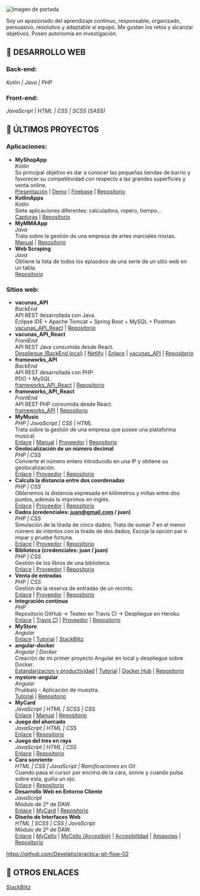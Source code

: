 ![Imagen de portada](https://media-exp1.licdn.com/dms/image/C4D16AQFzwVLndKpsTA/profile-displaybackgroundimage-shrink_200_800/0/1599409951425?e=1617235200&v=beta&t=mMKTUSIpZ34jB9Zq4Rz6Cs0xdy3PrTKBAZuY9np4SE8)  
  
Soy un apasionado del aprendizaje continuo, responsable, organizado, persuasivo, resolutivo y adaptable al equipo. Me gustan los retos y alcanzar objetivos. Poseo autonomía en investigación.  
## :page_with_curl: DESARROLLO WEB
### Back-end:
_Kotlin | Java | PHP_  
### Front-end:
_JavaScript | HTML | CSS | SCSS (SASS)_  
## :closed_book: ÚLTIMOS PROYECTOS
### Aplicaciones:
* __MyShopApp__  
_Kotlin_  
Su principal objetivo es dar a conocer las pequeñas tiendas de barrio y favorecer su competitividad con respecto a las grandes superficies y venta online.  
[Presentación](https://luisvalles92.github.io/Contenedor/MyShopApp/Presentación%20MyShop.pdf) | [Demo](https://www.dropbox.com/s/z72u9lwnp6bkkmc/MyShop%20Demo.mp4?dl=0) | [Firebase](https://console.firebase.google.com) | [Repositorio](https://github.com/LuisValles92/MyShopApp)
* __KotlinApps__  
_Kotlin_  
Siete aplicaciones diferentes: calculadora, ropero, tiempo...  
[Capturas](https://luisvalles92.github.io/Contenedor/KotlinApps/Capturas.pdf) | [Repositorio](https://github.com/LuisValles92/KotlinApps)
* __MyMMAApp__  
_Java_  
Trata sobre la gestión de una empresa de artes marciales mixtas.  
[Manual](https://luisvalles92.github.io/Contenedor/MyMMAApp/MANUAL%20DE%20USUARIO%20-%20LUIS%20VALLES%20PASTOR.pdf) | [Repositorio](https://github.com/LuisValles92/MyMMAApp)
* __Web Scraping__  
_Java_  
Obtiene la lista de todos los episodios de una serie de un sitio web en un tabla.  
[Repositorio](https://github.com/LuisValles92/Practica_Maven_LuisVP)
### Sitios web:
* __vacunas_API__  
_BackEnd_  
API REST desarrollada con Java.  
Eclipse IDE + Apache Tomcat + Spring Boot + MySQL + Postman  
[vacunas_API_React](https://github.com/LuisValles92/vacunas_API_React) | [Repositorio](https://github.com/LuisValles92/vacunas_API)
* __vacunas_API_React__  
_FrontEnd_  
API REST Java consumida desde React.  
[Despliegue (BackEnd local)](https://602ebe42d17311162f5e5004--vacunasapi.netlify.app) | [Netlify](https://app.netlify.com) | [Enlace](https://dev.to/crisfer4217/desplegar-app-de-react-js-en-netlify-en-menos-de-5-min-3li9) | [vacunas_API](https://github.com/LuisValles92/vacunas_API) | [Repositorio](https://github.com/LuisValles92/vacunas_API_React)
* __frameworks_API__  
_BackEnd_  
API REST desarrollada con PHP.  
PDO + MySQL  
[frameworks_API_React](https://github.com/LuisValles92/frameworks_API_React) | [Repositorio](https://github.com/LuisValles92/frameworks_API)
* __frameworks_API_React__  
_FrontEnd_  
API REST PHP consumida desde React.  
[frameworks_API](https://github.com/LuisValles92/frameworks_API) | [Repositorio](https://github.com/LuisValles92/frameworks_API_React)
* __MyMusic__  
_PHP | JavaScript | CSS | HTML_  
Trata sobre la gestión de una empresa que posee una plataforma musical.  
[Enlace](http://mymusic.42web.io) | [Manual](https://luisvalles92.github.io/Contenedor/MyMusic/MANUAL%20DE%20USUARIO%20-%20LUIS%20VALLES%20PASTOR.pdf) | [Proveedor](https://app.infinityfree.net/login) | [Repositorio](https://github.com/LuisValles92/MyMusic)
* __Geolocalización de un número decimal__  
_PHP | CSS_  
Convierte el número entero introducido en una IP y obtiene su geolocalización.  
[Enlace](https://practicacomposerlv92.herokuapp.com) | [Proveedor](https://dashboard.heroku.com/apps) | [Repositorio](https://github.com/LuisValles92/Practica_Composer)
* __Calcula la distancia entre dos coordenadas__  
_PHP | CSS_  
Obtenemos la distancia expresada en kilómetros y millas entre dos puntos, además lo imprimos en inglés.  
[Enlace](https://examendawlv92.herokuapp.com) | [Proveedor](https://dashboard.heroku.com/apps) | [Repositorio](https://github.com/LuisValles92/ExamenDAW)
* __Dados (credenciales: juan@gmail.com / juan)__  
_PHP | CSS_  
Simulación de la tirada de cinco dados; Trata de sumar 7 en el menor número de intentos con la tirada de dos dados; Escoja la opción par o impar y pruebe fortuna.  
[Enlace](https://practicaapachelv92.herokuapp.com) | [Proveedor](https://dashboard.heroku.com/apps) | [Repositorio](https://github.com/LuisValles92/Practica_Apache)
* __Biblioteca (credenciales: juan / juan)__  
_PHP | CSS_  
Gestión de los libros de una biblioteca.  
[Enlace](http://crudmvcbiblioteca.42web.io) | [Proveedor](https://app.infinityfree.net/login) | [Repositorio](https://github.com/LuisValles92/CRUD_MVC_Biblioteca)
* __Venta de entradas__  
_PHP | CSS_  
Gestión de la reserva de entradas de un recinto.  
[Enlace](http://ventaentradas.42web.io) | [Proveedor](https://app.infinityfree.net/login) | [Repositorio](https://github.com/LuisValles92/Venta_entradas)
* __Integración continua__  
_PHP_  
Repositorio GitHub -> Testeo en Travis CI -> Despliegue en Heroku  
[Enlace](https://practicaiclv92.herokuapp.com) | [Travis CI](https://travis-ci.org) | [Proveedor](https://dashboard.heroku.com/apps) | [Repositorio](https://github.com/LuisValles92/PracticaIC)
* __MyStore__  
_Angular_  
[Enlace](https://angular-ylgs7z.stackblitz.io) | [Tutorial](https://docs.angular.lat/start) | [StackBlitz](https://stackblitz.com/edit/angular-ylgs7z)
* __angular-docker__  
_Angular | Docker_  
Creación de mi primer proyecto Angular en local y despliegue sobre Docker.  
[Estandarizacion y productividad](https://www.campusmvp.es/recursos/post/los-beneficios-de-utilizar-docker-y-contenedores-a-la-hora-de-programar.aspx) | [Tutorial](https://fbellod.medium.com/como-cargar-tu-app-en-angular-a-los-registros-de-docker-hub-1f32d18201fb) | [Docker Hub](https://hub.docker.com) | [Repositorio](https://github.com/LuisValles92/angular-docker)
* __mystore-angular__  
_Angular_  
Pruébalo - Aplicación de muestra.  
[Tutorial](https://docs.angular.lat/start) | [Repositorio](https://github.com/LuisValles92/mystore-angular)
* __MyCard__  
_JavaScript | HTML | SCSS | CSS_  
[Enlace](https://luisvalles92.github.io/MyCard) | [Manual](https://luisvalles92.github.io/Contenedor/MyCard/MANUAL%20-%20LUIS%20VALLES%20PASTOR.pdf) | [Repositorio](https://github.com/LuisValles92/MyCard)
* __Juego del ahorcado__  
_JavaScript | HTML | CSS_  
[Enlace](https://luisvalles92.github.io/AhorcadoJS) | [Repositorio](https://github.com/LuisValles92/AhorcadoJS)
* __Juego del tres en raya__  
_JavaScript | HTML | CSS_  
[Enlace](https://luisvalles92.github.io/TresEnRayaJS) | [Repositorio](https://github.com/LuisValles92/TresEnRayaJS)
* __Cara sonriente__  
_HTML | CSS | JavaScript | Ramificaciones en Git_  
Cuando pasa el cursor por encima de la cara, sonríe y cuando pulsa sobre esta, guiña un ojo.  
[Enlace](https://luisvalles92.github.io/CaraSonriente) | [Repositorio](https://github.com/LuisValles92/CaraSonriente)
* __Desarrollo Web en Entorno Cliente__  
_JavaScript_  
Módulo de 2º de DAW.  
[Enlace](https://luisvalles92.github.io/glosario-dwec) | [MyCard](https://github.com/LuisValles92/MyCard) | [Repositorio](https://github.com/LuisValles92/glosario-dwec)
* __Diseño de Interfaces Web__  
_HTML | SCSS | CSS | JavaScript_  
Módulo de 2º de DAW.  
[Enlace](https://luisvalles92.github.io/MyWeb) | [MyCello](https://luisvalles92.github.io/MyWeb/temario/tema3/practicas/recursos/responsive_images) | [MyCello (Accesible)](https://luisvalles92.github.io/MyWeb/temario/tema5/practicas/recursos/responsive_images) | [Accesibilidad](https://luisvalles92.github.io/MyWeb/temario/tema5/practicas/recursos/accesibilidad) | [Amapolas](https://luisvalles92.github.io/MyWeb/temario/tema3/practicas/recursos/ejercicio-1) | [Repositorio](https://github.com/LuisValles92/MyWeb)
  
https://github.com/Develatio/practica-git-flow-02
  
## :link: OTROS ENLACES
[StackBlitz](https://stackblitz.com/@LuisValles92)
  

<!--
**LuisValles92/LuisValles92** is a ✨ _special_ ✨ repository because its `README.md` (this file) appears on your GitHub profile.

Here are some ideas to get you started:

- 🔭 I’m currently working on ...
- 🌱 I’m currently learning ...
- 👯 I’m looking to collaborate on ...
- 🤔 I’m looking for help with ...
- 💬 Ask me about ...
- 📫 How to reach me: ...
- 😄 Pronouns: ...
- ⚡ Fun fact: ...
-->

